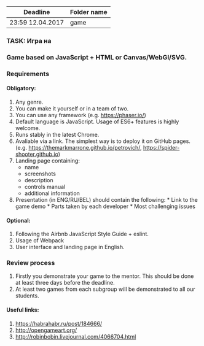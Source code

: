 | Deadline  | Folder name |
|-----------|-------------|
| 23:59 12.04.2017 | game |

###  TASK: Игра на 
### Game based on JavaScript + HTML or Canvas/WebGl/SVG. 

### Requirements
#### Obligatory:
  1. Any genre. 
  2. You can make it yourself or in a team of two. 
  3. You can use any framework (e.g. https://phaser.io/)
  4. Default language is JavaScript. Usage of ES6+ features is highly welcome.
  5. Runs stably in the latest Chrome.
  6. Avaliable via a link. The simplest way is to deploy it on GitHub pages. (e.g. https://themarkmarrone.github.io/petrovich/, https://spider-shooter.github.io)
  7. Landing page containing: 
      * name
      * screenshots
      * description
      * controls manual 
      * additional information
  8. Presentation (in ENG/RU/BEL) should contain the following:
    * Link to the game demo
    * Parts taken by each developer
    * Most challenging issues 


#### Optional:
  1. Following the Airbnb JavaScript Style Guide + eslint. 
  2. Usage of Webpack
  3. User interface and landing page in English.

### Review process
1. Firstly you demonstrate your game to the mentor. This should be done at least three days before the deadline.
2. At least two games from each subgroup will be demonstrated to all our students. 

#### Useful links:
1) https://habrahabr.ru/post/184666/  
2) http://opengameart.org/
3) http://robinbobin.livejournal.com/4066704.html

